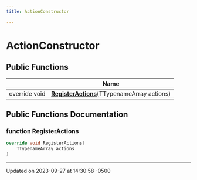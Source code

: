 ```yaml
---
title: ActionConstructor

---
```


# ActionConstructor





## Public Functions

|                | Name           |
| -------------- | -------------- |
| override void | **[RegisterActions](class_action_constructor.md#function-registeractions)**(TTypenameArray actions) |

## Public Functions Documentation

### function RegisterActions

```cpp
override void RegisterActions(
    TTypenameArray actions
)
```


-------------------------------

Updated on 2023-09-27 at 14:30:58 -0500